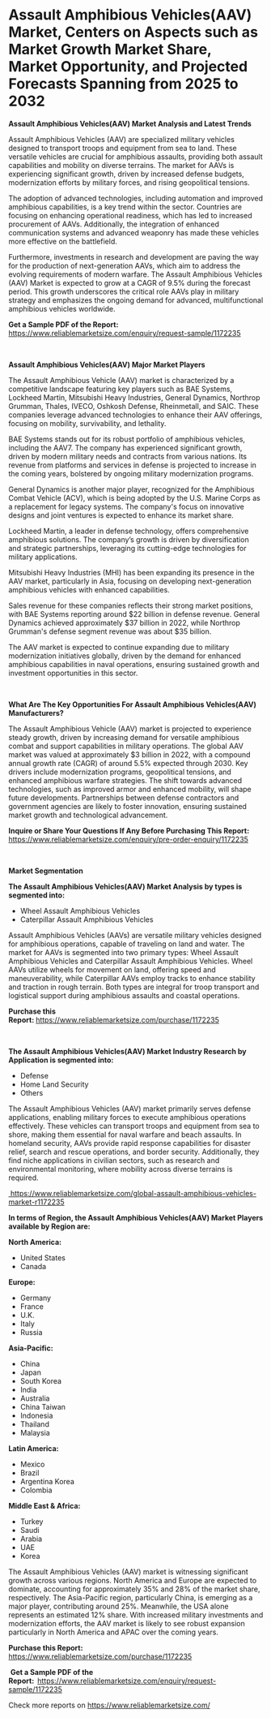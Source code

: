 <p><h1>Assault Amphibious Vehicles(AAV) Market, Centers on Aspects such as Market Growth Market Share, Market Opportunity, and Projected Forecasts Spanning from 2025 to 2032</h1></p><p><strong>Assault Amphibious Vehicles(AAV) Market Analysis and Latest Trends</strong></p>
<p><p>Assault Amphibious Vehicles (AAV) are specialized military vehicles designed to transport troops and equipment from sea to land. These versatile vehicles are crucial for amphibious assaults, providing both assault capabilities and mobility on diverse terrains. The market for AAVs is experiencing significant growth, driven by increased defense budgets, modernization efforts by military forces, and rising geopolitical tensions.</p><p>The adoption of advanced technologies, including automation and improved amphibious capabilities, is a key trend within the sector. Countries are focusing on enhancing operational readiness, which has led to increased procurement of AAVs. Additionally, the integration of enhanced communication systems and advanced weaponry has made these vehicles more effective on the battlefield.</p><p>Furthermore, investments in research and development are paving the way for the production of next-generation AAVs, which aim to address the evolving requirements of modern warfare. The Assault Amphibious Vehicles (AAV) Market is expected to grow at a CAGR of 9.5% during the forecast period. This growth underscores the critical role AAVs play in military strategy and emphasizes the ongoing demand for advanced, multifunctional amphibious vehicles worldwide.</p></p>
<p><strong>Get a Sample PDF of the Report:&nbsp;</strong> <a href="https://www.reliablemarketsize.com/enquiry/request-sample/1172235?utm_campaign=3101&utm_medium=2&utm_source=Github&utm_content=ia&utm_term=11042025&utm_id=assault-amphibious-vehiclesaav">https://www.reliablemarketsize.com/enquiry/request-sample/1172235</a></p>
<p>&nbsp;</p>
<p><strong>Assault Amphibious Vehicles(AAV) Major Market Players</strong></p>
<p><p>The Assault Amphibious Vehicle (AAV) market is characterized by a competitive landscape featuring key players such as BAE Systems, Lockheed Martin, Mitsubishi Heavy Industries, General Dynamics, Northrop Grumman, Thales, IVECO, Oshkosh Defense, Rheinmetall, and SAIC. These companies leverage advanced technologies to enhance their AAV offerings, focusing on mobility, survivability, and lethality.</p><p>BAE Systems stands out for its robust portfolio of amphibious vehicles, including the AAV7. The company has experienced significant growth, driven by modern military needs and contracts from various nations. Its revenue from platforms and services in defense is projected to increase in the coming years, bolstered by ongoing military modernization programs.</p><p>General Dynamics is another major player, recognized for the Amphibious Combat Vehicle (ACV), which is being adopted by the U.S. Marine Corps as a replacement for legacy systems. The company's focus on innovative designs and joint ventures is expected to enhance its market share.</p><p>Lockheed Martin, a leader in defense technology, offers comprehensive amphibious solutions. The company’s growth is driven by diversification and strategic partnerships, leveraging its cutting-edge technologies for military applications.</p><p>Mitsubishi Heavy Industries (MHI) has been expanding its presence in the AAV market, particularly in Asia, focusing on developing next-generation amphibious vehicles with enhanced capabilities.</p><p>Sales revenue for these companies reflects their strong market positions, with BAE Systems reporting around $22 billion in defense revenue. General Dynamics achieved approximately $37 billion in 2022, while Northrop Grumman's defense segment revenue was about $35 billion.</p><p>The AAV market is expected to continue expanding due to military modernization initiatives globally, driven by the demand for enhanced amphibious capabilities in naval operations, ensuring sustained growth and investment opportunities in this sector.</p></p>
<p>&nbsp;</p>
<p><strong>What Are The Key Opportunities For Assault Amphibious Vehicles(AAV) Manufacturers?</strong></p>
<p><p>The Assault Amphibious Vehicle (AAV) market is projected to experience steady growth, driven by increasing demand for versatile amphibious combat and support capabilities in military operations. The global AAV market was valued at approximately $3 billion in 2022, with a compound annual growth rate (CAGR) of around 5.5% expected through 2030. Key drivers include modernization programs, geopolitical tensions, and enhanced amphibious warfare strategies. The shift towards advanced technologies, such as improved armor and enhanced mobility, will shape future developments. Partnerships between defense contractors and government agencies are likely to foster innovation, ensuring sustained market growth and technological advancement.</p></p>
<p><strong>Inquire or Share Your Questions If Any Before Purchasing This Report:</strong> <a href="https://www.reliablemarketsize.com/enquiry/pre-order-enquiry/1172235?utm_campaign=3101&utm_medium=2&utm_source=Github&utm_content=ia&utm_term=11042025&utm_id=assault-amphibious-vehiclesaav">https://www.reliablemarketsize.com/enquiry/pre-order-enquiry/1172235</a></p>
<p>&nbsp;</p>
<p><strong>Market Segmentation</strong></p>
<p><strong>The Assault Amphibious Vehicles(AAV) Market Analysis by types is segmented into:</strong></p>
<p><ul><li>Wheel Assault Amphibious Vehicles</li><li>Caterpillar Assault Amphibious Vehicles</li></ul></p>
<p><p>Assault Amphibious Vehicles (AAVs) are versatile military vehicles designed for amphibious operations, capable of traveling on land and water. The market for AAVs is segmented into two primary types: Wheel Assault Amphibious Vehicles and Caterpillar Assault Amphibious Vehicles. Wheel AAVs utilize wheels for movement on land, offering speed and maneuverability, while Caterpillar AAVs employ tracks to enhance stability and traction in rough terrain. Both types are integral for troop transport and logistical support during amphibious assaults and coastal operations.</p></p>
<p><strong>Purchase this Report:&nbsp;</strong><a href="https://www.reliablemarketsize.com/purchase/1172235?utm_campaign=3101&utm_medium=2&utm_source=Github&utm_content=ia&utm_term=11042025&utm_id=assault-amphibious-vehiclesaav">https://www.reliablemarketsize.com/purchase/1172235</a></p>
<p>&nbsp;</p>
<p><strong>The Assault Amphibious Vehicles(AAV) Market Industry Research by Application is segmented into:</strong></p>
<p><ul><li>Defense</li><li>Home Land Security</li><li>Others</li></ul></p>
<p><p>The Assault Amphibious Vehicles (AAV) market primarily serves defense applications, enabling military forces to execute amphibious operations effectively. These vehicles can transport troops and equipment from sea to shore, making them essential for naval warfare and beach assaults. In homeland security, AAVs provide rapid response capabilities for disaster relief, search and rescue operations, and border security. Additionally, they find niche applications in civilian sectors, such as research and environmental monitoring, where mobility across diverse terrains is required.</p></p>
<p><a href="https://www.reliablemarketsize.com/global-assault-amphibious-vehicles-market-r1172235?utm_campaign=3101&utm_medium=2&utm_source=Github&utm_content=ia&utm_term=11042025&utm_id=assault-amphibious-vehiclesaav">&nbsp;https://www.reliablemarketsize.com/global-assault-amphibious-vehicles-market-r1172235</a></p>
<p><strong>In terms of Region, the Assault Amphibious Vehicles(AAV) Market Players available by Region are:</strong></p>
<p>
    <p> <strong> North America: </strong>
        <ul>
            <li>United States</li>
            <li>Canada</li>
        </ul>
        </p> 
    <p> <strong> Europe: </strong>
        <ul>
            <li>Germany</li>
            <li>France</li>
            <li>U.K.</li>
            <li>Italy</li>
            <li>Russia</li>
        </ul>
        </p> 
    <p> <strong> Asia-Pacific: </strong>
        <ul>
            <li>China</li>
            <li>Japan</li>
            <li>South Korea</li>
            <li>India</li>
            <li>Australia</li>
            <li>China Taiwan</li>
            <li>Indonesia</li>
            <li>Thailand</li>
            <li>Malaysia</li>
        </ul>
        </p> 
    <p> <strong> Latin America: </strong>
        <ul>
            <li>Mexico</li>
            <li>Brazil</li>
            <li>Argentina Korea</li>
            <li>Colombia</li>
        </ul>
        </p> 
    <p> <strong> Middle East & Africa: </strong>
        <ul>
            <li>Turkey</li>
            <li>Saudi</li>
            <li>Arabia</li>
            <li>UAE</li>
            <li>Korea</li>
        </ul>
    </p>
    </p>
<p><p>The Assault Amphibious Vehicles (AAV) market is witnessing significant growth across various regions. North America and Europe are expected to dominate, accounting for approximately 35% and 28% of the market share, respectively. The Asia-Pacific region, particularly China, is emerging as a major player, contributing around 25%. Meanwhile, the USA alone represents an estimated 12% share. With increased military investments and modernization efforts, the AAV market is likely to see robust expansion particularly in North America and APAC over the coming years.</p></p>
<p><strong>Purchase this Report: </strong><a href="https://www.reliablemarketsize.com/purchase/1172235?utm_campaign=3101&utm_medium=2&utm_source=Github&utm_content=ia&utm_term=11042025&utm_id=assault-amphibious-vehiclesaav">https://www.reliablemarketsize.com/purchase/1172235</a></p>
<p>&nbsp;<strong>Get a Sample PDF of the Report:&nbsp;&nbsp;</strong><a href="https://www.reliablemarketsize.com/enquiry/request-sample/1172235?utm_campaign=3101&utm_medium=2&utm_source=Github&utm_content=ia&utm_term=11042025&utm_id=assault-amphibious-vehiclesaav">https://www.reliablemarketsize.com/enquiry/request-sample/1172235</a></p>
<p><strong></strong></p>
<p>Check more reports on <a href="https://www.reliablemarketsize.com/?utm_campaign=3101&utm_medium=2&utm_source=Github&utm_content=ia&utm_term=11042025&utm_id=assault-amphibious-vehiclesaav">https://www.reliablemarketsize.com/</a></p>